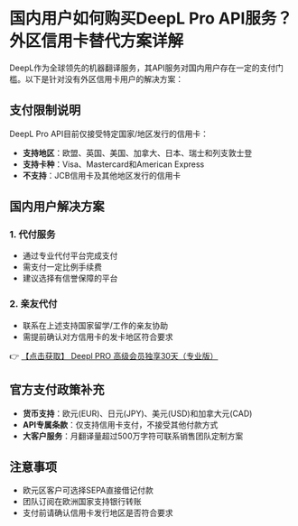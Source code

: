 # 国内用户如何购买DeepL Pro API服务？外区信用卡替代方案详解

DeepL作为全球领先的机器翻译服务，其API服务对国内用户存在一定的支付门槛。以下是针对没有外区信用卡用户的解决方案：

## 支付限制说明
DeepL Pro API目前仅接受特定国家/地区发行的信用卡：
- **支持地区**：欧盟、英国、美国、加拿大、日本、瑞士和列支敦士登
- **支持卡种**：Visa、Mastercard和American Express
- **不支持**：JCB信用卡及其他地区发行的信用卡

## 国内用户解决方案

### 1. 代付服务
- 通过专业代付平台完成支付
- 需支付一定比例手续费
- 建议选择有信誉保障的平台

### 2. 亲友代付
- 联系在上述支持国家留学/工作的亲友协助
- 需提前确认对方信用卡的发卡地区符合要求

👉 [【点击获取】 Deepl PRO 高级会员独享30天（专业版） ](https://bit.ly/DEepl)

## 官方支付政策补充
- **货币支持**：欧元(EUR)、日元(JPY)、美元(USD)和加拿大元(CAD)
- **API专属条款**：仅支持信用卡支付，不接受其他付款方式
- **大客户服务**：月翻译量超过500万字符可联系销售团队定制方案

## 注意事项
- 欧元区客户可选择SEPA直接借记付款
- 团队订阅在欧洲国家支持银行转账
- 支付前请确认信用卡发行地区是否符合要求